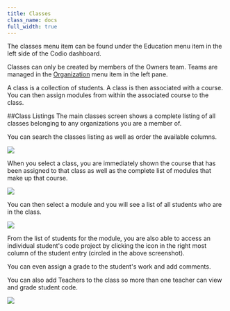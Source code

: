 ```yaml
---
title: Classes
class_name: docs
full_width: true
---
```


The classes menu item can be found under the Education menu item in the left side of the Codio dashboard.

Classes can only be created by members of the Owners team. Teams are managed in the [Organization](/docs/education/teachers/organizations) menu item in the left pane.

A class is a collection of students. A class is then associated with a course. You can then assign modules from within the associated course to the class.

##Class Listings
The main classes screen shows a complete listing of all classes belonging to any organizations you are a member of.

You can search the classes listing as well as order the available columns. 

![](docs/education/classes.png)

When you select a class, you are immediately shown the course that has been assigned to that class as well as the complete list of modules that make up that course.

![](docs/education/class.png)

You can then select a module and you will see a list of all students who are in the class.

![](docs/education/class-view-code.png)

From the list of students for the module, you are also able to access an individual student's code project by clicking the icon in the right most column of the student entry (circled in the above screenshot).

You can even assign a grade to the student's work and add comments.

You can also add Teachers to the class so more than one teacher can view and grade student code.

![](docs/education/class-teachers.png)
